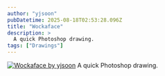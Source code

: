 ```yaml
---
author: "yjsoon"
pubDatetime: 2025-08-18T02:53:28.096Z
title: "Wockaface"
description: >
  A quick Photoshop drawing.
tags: ["Drawings"]
---
```






[![Wockaface by yjsoon](http://farm7.static.flickr.com/6142/5986734151_90b458f91a.jpg)](http://www.flickr.com/photos/yjsoon/5986734151/ "Wockaface") A quick Photoshop drawing.